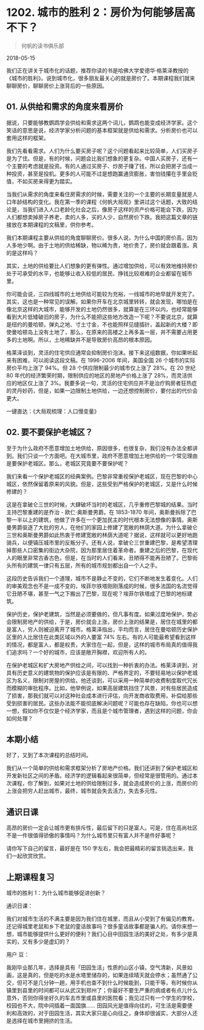 # 1202. 城市的胜利 2：房价为何能够居高不下？

> 何帆的读书俱乐部

2018-05-15

我们正在讲关于城市化的话题，推荐你读的书是哈佛大学爱德华·格莱泽教授的《城市的胜利》。说到城市化，很多朋友最关心的就是房价了。本期课程我们就来聊聊房价，聊聊房价上涨背后的一些原因。

## 01. 从供给和需求的角度来看房价

据说，只要能够教鹦鹉学会供给和需求这两个词儿，鹦鹉也能变成经济学家。这个笑话的意思是说，经济学家分析问题的基本框架就是供给和需求。分析房价也可以套用这样的框架。

我们先看看需求。人们为什么要买房子呢？这个问题看起来比较简单，人们买房子是为了住。但是，有的时候，问题会比我们想象的更复杂。中国人买房子，还有一个主要的考虑就是投资。有的人通过买房子、炒房子赚了钱，所以会把房子当成一种投资，甚至是投机。更多的人可能不过是想跑赢通货膨胀，害怕钱攥在手里会贬值，不如买房来得更为踏实。

当我们从需求的角度来看住房需求的时候，需要关注的一个主要的长期变量就是人口年龄结构的变化。我在第一季的课程《何帆大局观》里讲过这个话题，大致的结论是，当我们进入人口老龄化社会之后，像房子这样的资产价格可能会下跌，因为人们都想卖掉房子养老，卖的人多，买的人少，自然房价下跌。我把这篇文章的链接放在本期课程的文稿里，供你参考。

我们本期课程主要从供给的角度聊聊房价。很多人说，为什么中国的房价高，因为人多地少啊。由于土地的供给稀缺，物以稀为贵，地价贵了，房价就会跟着涨。真的是这样吗？

其实，土地的供给要比人们想象的更有弹性。通过增加供给，可以有效地维持房价处于可承受的水平，也能够让收入较低的居民、挣钱比较艰难的企业都留在城市里。

你可能会说，三四线城市的土地供给可能较为充裕，一线城市的地早就开发完了。其实，这也是一种常见的误解。如果你开车在北京城里转转，就会发现，哪怕是在像北京这样的大城市，能够开发的土地仍然很多，就算是在三环以内，也经常能够看到大片低矮破旧的房子，为什么不能把这些地方改造一下呢？不要说北京，就算是纽约的曼哈顿，弹丸之地、寸土寸金，不也能照样见缝插针，盖起新的大楼？即使曼哈顿岛上没有土地了，那么，在原来的高楼之上再多盖一层，并不需要占用更多的土地啊。所以，土地稀缺并不是导致房价高昂的根本原因。

格莱泽谈到，灵活的住宅供应通常会抑制房价泡沫。接下来这组数据，你如果听起来有困难，可以阅读这段文稿。在 1996-2006 年间，美国全国 26 个城市的实际房价平均上涨了 94%。但 28 个供应限制最少的城市仅上涨了 28%。在 20 世纪 80 年代的经济繁荣时期，限制供应的地区的房地产价格上涨了 28%，而灵活供应的地区仅上涨了 3%。我要多说一句，灵活的住宅供应并不是治疗购房者狂热症的灵丹妙药，但是，如果一边限制土地供给，一边还想控制房价，要付出的代价会更大。

一键直达：《大局观梳理：人口慢变量》

## 02. 要不要保护老城区？

至于为什么政府不愿意增加土地供给，原因很多，也很复杂，我们没有办法全都讲到。我们只谈一个方面吧。在大城市里，政府不愿意增加土地供给的一个常见理由是要保护老城区。那么，老城区究竟要不要保护呢？

我们来看一个保护老城区的经典案例。巴黎非常重视保护老城区，现在巴黎的中心城区，依然保留着原来的风貌。但是，这些受到严格保护的老城区，又是什么时候修建的？

这是在拿破仑三世的时候，大肆破坏当时的老城区，几乎重修巴黎城的结果。当时主持巴黎重建的是乔治 - 欧仁·奥斯曼男爵。在 1853-1870 年间，奥斯曼拆除了巴黎一半以上的建筑，他做了许多在一个更加民主的时代根本无法想像的事情。奥斯曼男爵驱逐了大批的穷人，在他们的家园上修建了宽敞的林荫大道。为什么拿破仑三世和奥斯曼男爵如此热衷于修建宽敞的林荫大道呢？据说，这样就可以更好地跑骑兵，以便镇压城市里的反叛分子。还有人说，拿破仑三世重建巴黎，是希望清理掉那些人口密集的街边大杂院，因为那里居住着革命者。重建之后的巴黎，在现代人的眼里非常古香古色，但是，在当时的人们看来，丑陋得不能再丑陋了。巴黎街头所有的建筑一律只有五层，所有的城市规划都出自一个人之手。

这段历史告诉我们一个道理，城市不是静止不变的，它们不断地发生着变化。人们的审美观念也不是一成不变的，埃菲尔铁塔刚刚落成的时候，很多法国的名流觉得它丑陋不堪，甚至一气之下搬出了巴黎，现在呢？埃菲尔铁塔成了巴黎的地标建筑。

保护历史，保护老建筑，当然是必须要做的，但凡事有度。如果过度地保护，势必会限制房地产的供给，于是，房价就会上涨，房价上涨的结果是，居住在城里的都是富人，穷人则被迫离开了城市。格莱泽指出，平均而言，居住在曼哈顿历史保护区里的人比居住在此类区域以外的人要富 74% 左右。有的人可能最希望看到这样的情况，都是富人，都是权贵，大家住在一起，但是，这样的城市布局真的值得我们追求吗？一个好的城市，应该是敞开胸襟，欢迎所有人的。

在保护老城区和扩大房地产供给之间，可以找到一种折衷的办法。格莱泽讲到，对具有历史意义的建筑物的保护应该是有限的、严格界定的，不要轻易地以保护老城区为名义，限制对房屋的供给。他还谈到，可以采用一种简单的收费制度取代冗长而模糊的审批程序。比如，他举例说，如果高层建筑挡住了风景，对有些居民造成了损害，那我们就可以对这种社会成本进行评估，向开发商收取费用，补偿给那些受到损害的居民。这些办法能不能彻底解决问题呢？可能也存在缺陷，你也可以想一想，假如你不仅仅是个经济学家，而且是个城市管理者，遇到这样的问题，你会如何处理？

## 本期小结

好了，又到了本次课程的总结时间。

我们从一个简单的供给和需求框架分析了房地产价格。我们还讲到了保护老城区和开发新社区之间的矛盾。经济学的逻辑看起来很简单，但经常是很管用的。通过本次课程，你了解到，如果对土地的供给限制过多，就会造成房价的上涨，而房价的上涨会把穷人赶出城市，最终，城市就会失去活力，失去多元性。

## 通识日课

高昂的房价一定会让城市更有排斥性，最后留下的只是富人。可是，住在高尚社区不是一件很值得骄傲的事情吗？为什么城市里只有富人并不是件好事呢？

请你写下自己的留言，最好是在 150 字左右，我会把最精彩的留言挑选出来，我们一起欣赏欣赏。

## 上期课程复习

城市的胜利 1：为什么城市能够促进创新？

通识日课：

我们对城市生活的不满主要是因为我们住在城里，而且从小受到了有偏见的教育。还记得城里老鼠和乡下老鼠的童话故事吗？很多童话故事都是骗人的。请你来想一想，城市能够提供什么更好的便利？我们心目中田园生活的美好之处，有多少是真实的，又有多少是虚幻的？

用户 豆：

我刚毕业那几年，选择是具有「田园生活」性质的山区小镇，空气清新，风景如画，这是真的，但是吃的水是水塔里储存的，如果连续晴天就会停水；虽然通了公交，但可不是几分钟一趟，用手机也查不到什么时候能到，只能干等，有时候你从镇里到县里的时间都可以从武汉到郑州了；你最好不要生严重的病或者有点儿什么意外，否则你得坐好久的车去市里或县里的医院看；我见过只有一个学生的学校，校园也不大，院中间插着一面国旗…… 田园风光是值得向往的，可生活是需要便利和高效的，对于田园生活，其实大家只是心向往之，身体却很诚实，大部分人还是选择在城市里拥挤的生活。

